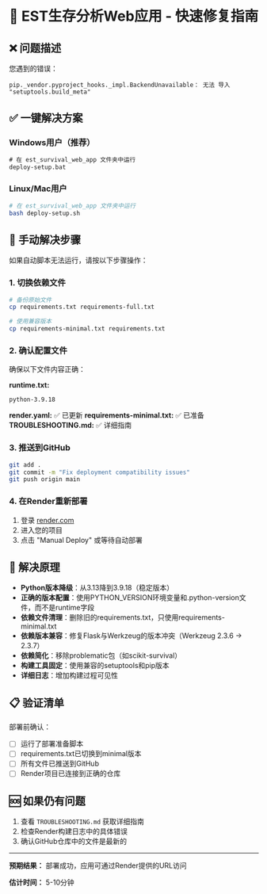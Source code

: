 # 🚀 EST生存分析Web应用 - 快速修复指南

## ❌ 问题描述
您遇到的错误：
```
pip._vendor.pyproject_hooks._impl.BackendUnavailable： 无法 导入 "setuptools.build_meta"
```

## ✅ 一键解决方案

### Windows用户（推荐）
```cmd
# 在 est_survival_web_app 文件夹中运行
deploy-setup.bat
```

### Linux/Mac用户
```bash
# 在 est_survival_web_app 文件夹中运行
bash deploy-setup.sh
```

## 🔧 手动解决步骤

如果自动脚本无法运行，请按以下步骤操作：

### 1. 切换依赖文件
```bash
# 备份原始文件
cp requirements.txt requirements-full.txt

# 使用兼容版本
cp requirements-minimal.txt requirements.txt
```

### 2. 确认配置文件

确保以下文件内容正确：

**runtime.txt:**
```
python-3.9.18
```

**render.yaml:** ✅ 已更新
**requirements-minimal.txt:** ✅ 已准备
**TROUBLESHOOTING.md:** ✅ 详细指南

### 3. 推送到GitHub
```bash
git add .
git commit -m "Fix deployment compatibility issues"
git push origin main
```

### 4. 在Render重新部署
1. 登录 [render.com](https://render.com)
2. 进入您的项目
3. 点击 "Manual Deploy" 或等待自动部署

## 🎯 解决原理

- **Python版本降级**：从3.13降到3.9.18（稳定版本）
- **正确的版本配置**：使用PYTHON_VERSION环境变量和.python-version文件，而不是runtime字段
- **依赖文件清理**：删除旧的requirements.txt，只使用requirements-minimal.txt
- **依赖版本兼容**：修复Flask与Werkzeug的版本冲突（Werkzeug 2.3.6 → 2.3.7）
- **依赖简化**：移除problematic包（如scikit-survival）
- **构建工具固定**：使用兼容的setuptools和pip版本
- **详细日志**：增加构建过程可见性

## 📋 验证清单

部署前确认：
- [ ] 运行了部署准备脚本
- [ ] requirements.txt已切换到minimal版本
- [ ] 所有文件已推送到GitHub
- [ ] Render项目已连接到正确的仓库

## 🆘 如果仍有问题

1. 查看 `TROUBLESHOOTING.md` 获取详细指南
2. 检查Render构建日志中的具体错误
3. 确认GitHub仓库中的文件是最新的

---

**预期结果：** 部署成功，应用可通过Render提供的URL访问

**估计时间：** 5-10分钟